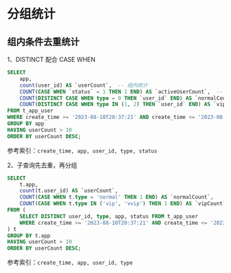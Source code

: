 # 分组统计

## 组内条件去重统计

1、DISTINCT 配合 CASE WHEN

```sql
SELECT 
	app, 
	count(user_id) AS `userCount`, 	-- 组内统计
	COUNT(CASE WHEN `status` = 1 THEN 1 END) AS `activeUserCount`,	-- 组内条件统计
	COUNT(DISTINCT CASE WHEN type = 0 THEN `user_id` END) AS `normalCount`,	-- 组内条件去重统计
	COUNT(DISTINCT CASE WHEN type IN (1, 2) THEN `user_id` END) AS `vipCount`
FROM t_app_user
WHERE create_time >= '2023-08-10T20:37:21' AND create_time <= '2023-08-11T08:36:04' AND app IS NOT NULL
GROUP BY app
HAVING userCount > 10
ORDER BY userCount DESC;
```
参考索引：`create_time, app, user_id, type, status`



2、子查询先去重，再分组

```sql
SELECT
	t.app,
	count(t.user_id) AS `userCount`, 
	COUNT(CASE WHEN t.type = 'normal' THEN 1 END) AS `normalCount`,
	COUNT(CASE WHEN t.type IN ('vip', 'vvip') THEN 1 END) AS `vipCount`
FROM (
	SELECT DISTINCT user_id, type, app, status FROM t_app_user
	WHERE create_time >= '2023-08-10T20:37:21' AND create_time <= '2023-08-11T08:36:04' AND app IS NOT NULL
) t
GROUP BY t.app
HAVING userCount > 10
ORDER BY userCount DESC;
```
参考索引：`create_time, app, user_id, type`
